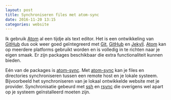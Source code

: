 ```yaml
---
layout: post
title: Synchroniseren files met atom-sync
date: 2016-11-20 13:15
categories: website
---
```

Ik gebruik [Atom] al een tijdje als text editor. Het is een ontwikkeling van [GitHub] dus ook weer goed geïntegreerd met [Git], [GitHub] en [Jekyll].
[Atom] kan op meerdere platforms gebruikt worden en is volledig in te richten naar je eigen smaak.
Er zijn packages beschikbaar die extra functionaliteit kunnen bieden.

Eén van de packages is [atom-sync]. Met [atom-sync] kan je files en directories synchroniseren tussen een remote host en je lokale systeem.
Bijvoorbeeld het synchroniseren van je lokaal ontwikkelde website met je provider.
Synchronisatie gebeurd met [ssh] en [rsync] die overigens wel apart op je systeem geïnstalleerd moeten zijn.

[Git]: https://git-scm.com/
[Atom]: https://atom.io/
[GitHub]: http://github.com/
[Jekyll]: http://jekyllrb.com/
[atom-sync]: https://atom.io/packages/atom-sync
[ssh]: https://nl.wikipedia.org/wiki/Secure_Shell
[rsync]: https://nl.wikipedia.org/wiki/Rsync
